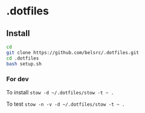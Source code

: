 # .dotfiles

## Install

```bash
cd
git clone https://github.com/belsrc/.dotfiles.git
cd .dotfiles
bash setup.sh
```

### For dev

To install
`stow -d ~/.dotfiles/stow -t ~ .`

To test
`stow -n -v -d ~/.dotfiles/stow -t ~ .`
